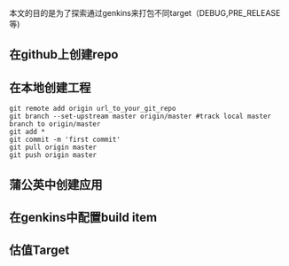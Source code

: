 本文的目的是为了探索通过genkins来打包不同target（DEBUG,PRE_RELEASE等)

## 在github上创建repo
## 在本地创建工程
```
git remote add origin url_to_your_git_repo
git branch --set-upstream master origin/master #track local master branch to origin/master
git add *
git commit -m 'first commit'
git pull origin master
git push origin master
```

## 蒲公英中创建应用

## 在genkins中配置build item


## 估值Target
